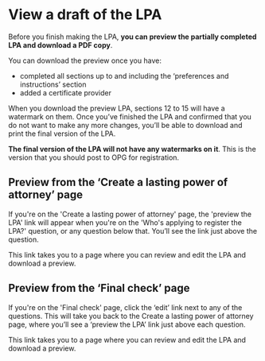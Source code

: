 # View a draft of the LPA

Before you finish making the LPA, **you can preview the partially completed LPA and download a PDF copy**.

You can download the preview once you have:

* completed all sections up to and including the ‘preferences and instructions’ section
* added a certificate provider

When you download the preview LPA, sections 12 to 15 will have a watermark on them. Once you’ve finished the LPA and confirmed that you do not want to make any more changes, you’ll be able to download and print the final version of the LPA.

**The final version of the LPA will not have any watermarks on it**. This is the version that you should post to OPG for registration.

## Preview from the ‘Create a lasting power of attorney’ page

If you're on the 'Create a lasting power of attorney' page, the 'preview the LPA' link will appear when you're on the 'Who's applying to register the LPA?' question, or any question below that. You’ll see the link just above the question.

This link takes you to a page where you can review and edit the LPA and download a preview.

## Preview from the ‘Final check’ page

If you're on the 'Final check' page, click the ‘edit’ link next to any of the questions. This will take you back to the Create a lasting power of attorney page, where you’ll see a ‘preview the LPA’ link just above each question.

This link takes you to a page where you can review and edit the LPA and download a preview.
